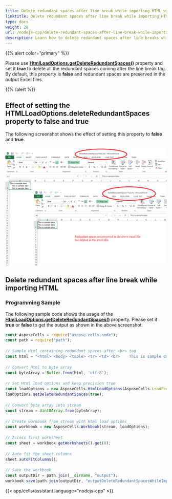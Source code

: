 ```yaml
---
title: Delete redundant spaces after line break while importing HTML with Node.js via C++
linktitle: Delete redundant spaces after line break while importing HTML
type: docs
weight: 20
url: /nodejs-cpp/delete-redundant-spaces-after-line-break-while-importing/
description: Learn how to delete redundant spaces after line breaks while importing HTML using Aspose.Cells for Node.js via C++.
---
```


{{% alert color="primary" %}}

Please use [**HtmlLoadOptions.getDeleteRedundantSpaces()**](https://reference.aspose.com/cells/nodejs-cpp/htmlloadoptions/#getDeleteRedundantSpaces--) property and set it **true** to delete all the redundant spaces coming after the line break tag. By default, this property is **false** and redundant spaces are preserved in the output Excel files.

{{% /alert %}}

## Effect of setting the HTMLLoadOptions.deleteRedundantSpaces property to false and true

The following screenshot shows the effect of setting this property to **false** and **true**.

![todo:image_alt_text](delete-redundant-spaces-after-line-break-while-importing-html_1.png)

## Delete redundant spaces after line break while importing HTML

### Programming Sample

The following sample code shows the usage of the [**HtmlLoadOptions.getDeleteRedundantSpaces()**](https://reference.aspose.com/cells/nodejs-cpp/htmlloadoptions/#getDeleteRedundantSpaces--) property. Please set it **true** or **false** to get the output as shown in the above screenshot.

```javascript
const AsposeCells = require("aspose.cells.node");
const path = require("path");

// Sample Html containing redundant spaces after <br> tag
const html = "<html> <body> <table> <tr> <td> <br>    This is sample data <br>    This is sample data<br>    This is sample data</td> </tr> </table> </body> </html>";

// Convert Html to byte array
const byteArray = Buffer.from(html, 'utf-8');

// Set Html load options and keep precision true
const loadOptions = new AsposeCells.HtmlLoadOptions(AsposeCells.LoadFormat.Html);
loadOptions.setDeleteRedundantSpaces(true);

// Convert byte array into stream
const stream = Uint8Array.from(byteArray);

// Create workbook from stream with Html load options
const workbook = new AsposeCells.Workbook(stream, loadOptions);

// Access first worksheet
const sheet = workbook.getWorksheets().get(0);

// Auto fit the sheet columns
sheet.autoFitColumns();

// Save the workbook
const outputDir = path.join(__dirname, "output");
workbook.save(path.join(outputDir, "outputDeleteRedundantSpacesWhileImportingFromHtml.xlsx"), AsposeCells.SaveFormat.Xlsx);
```
{{< app/cells/assistant language="nodejs-cpp" >}}